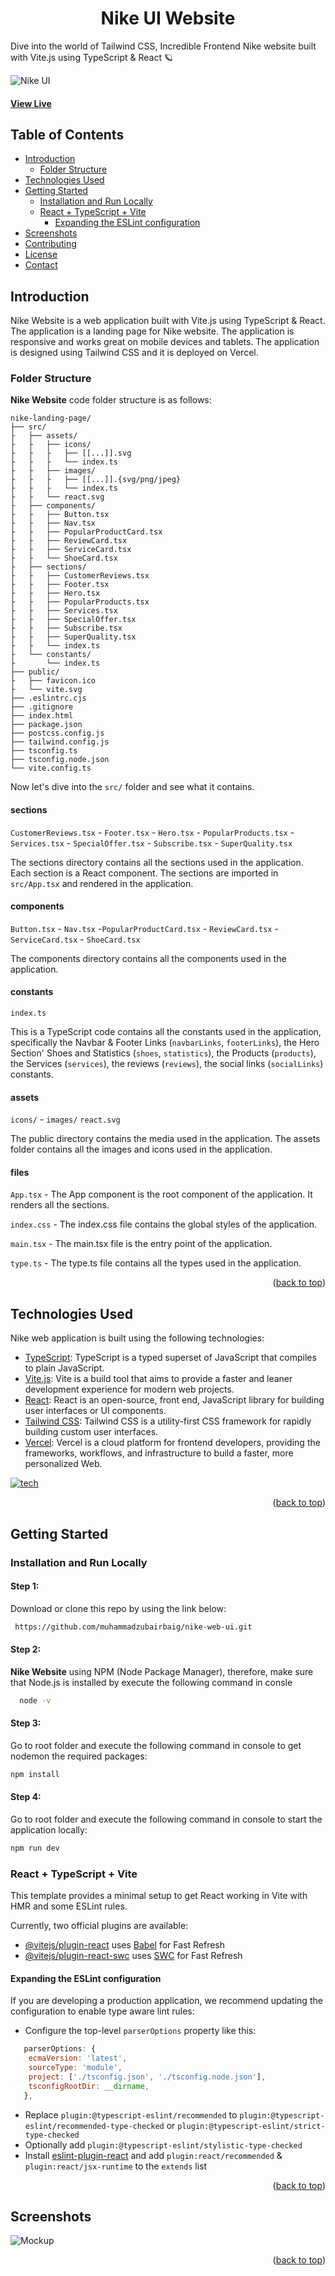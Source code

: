 <a name="readme-top"></a>

<h1 align="center">Nike UI Website</h1>

Dive into the world of Tailwind CSS, Incredible Frontend Nike website built with Vite.js using TypeScript & React 🪐

![Nike UI](src/assets/images/main-page.png)

#### [View Live](https://nike-web-ui.app/)

## Table of Contents

- [Introduction](#star2-introduction)
  - [Folder Structure](#folder-structure)
- [Technologies Used](#space_invader-technologies-used)
- [Getting Started](#toolbox-getting-started)
  - [Installation and Run Locally](#gear-installation-and-run-locally)
  - [React + TypeScript + Vite](#react--typescript--vite)
    - [Expanding the ESLint configuration](#expanding-the-eslint-configuration)
- [Screenshots](#camera-screenshots)
- [Contributing](#wave-contributing)
- [License](#warning-license)
- [Contact](#handshake-contact)

## Introduction

Nike Website is a web application built with Vite.js using TypeScript & React. The application is a landing page for Nike website. The application is responsive and works great on mobile devices and tablets. The application is designed using Tailwind CSS and it is deployed on Vercel.

### Folder Structure

<b>Nike Website</b> code folder structure is as follows:

```
nike-landing-page/
├── src/
├   ├── assets/
├   ├   ├── icons/
├   ├   ├   ├── [[...]].svg
├   ├   ├   └── index.ts
├   ├   ├── images/
├   ├   ├   ├── [[...]].{svg/png/jpeg}
├   ├   ├   └── index.ts
├   ├   └── react.svg
├   ├── components/
├   ├   ├── Button.tsx
├   ├   ├── Nav.tsx
├   ├   ├── PopularProductCard.tsx
├   ├   ├── ReviewCard.tsx
├   ├   ├── ServiceCard.tsx
├   ├   └── ShoeCard.tsx
├   ├── sections/
├   ├   ├── CustomerReviews.tsx
├   ├   ├── Footer.tsx
├   ├   ├── Hero.tsx
├   ├   ├── PopularProducts.tsx
├   ├   ├── Services.tsx
├   ├   ├── SpecialOffer.tsx
├   ├   ├── Subscribe.tsx
├   ├   ├── SuperQuality.tsx
├   ├   └── index.ts
├   └── constants/
├       └── index.ts
├── public/
├   ├── favicon.ico
├   └── vite.svg
├── .eslintrc.cjs
├── .gitignore
├── index.html
├── package.json
├── postcss.config.js
├── tailwind.config.js
├── tsconfig.ts
├── tsconfig.node.json
└── vite.config.ts
```

Now let's dive into the `src/` folder and see what it contains.

#### sections

`CustomerReviews.tsx` - `Footer.tsx` - `Hero.tsx` - `PopularProducts.tsx` - `Services.tsx` - `SpecialOffer.tsx` - `Subscribe.tsx` - `SuperQuality.tsx`

The sections directory contains all the sections used in the application. Each section is a React component. The sections are imported in `src/App.tsx` and rendered in the application.

#### components

`Button.tsx` - `Nav.tsx` -`PopularProductCard.tsx` - `ReviewCard.tsx` - `ServiceCard.tsx` - `ShoeCard.tsx`

The components directory contains all the components used in the application.

#### constants

`index.ts`

This is a TypeScript code contains all the constants used in the application, specifically the Navbar & Footer Links (`navbarLinks`, `footerLinks`), the Hero Section' Shoes and Statistics (`shoes`, `statistics`), the Products (`products`), the Services (`services`), the reviews (`reviews`), the social links (`socialLinks`) constants.

#### assets

`icons/` - `images/` `react.svg`

The public directory contains the media used in the application. The assets folder contains all the images and icons used in the application.

#### files

`App.tsx` - The App component is the root component of the application. It renders all the sections.

`index.css` - The index.css file contains the global styles of the application.

`main.tsx` - The main.tsx file is the entry point of the application.

`type.ts` - The type.ts file contains all the types used in the application.

<p align="right">(<a href="#readme-top">back to top</a>)</p>

## Technologies Used

Nike web application is built using the following technologies:

- [TypeScript](https://www.typescriptlang.org/): TypeScript is a typed superset of JavaScript that compiles to plain JavaScript.
- [Vite.js](https://vitejs.dev/): Vite is a build tool that aims to provide a faster and leaner development experience for modern web projects.
- [React](https://reactjs.org/): React is an open-source, front end, JavaScript library for building user interfaces or UI components.
- [Tailwind CSS](https://tailwindcss.com/): Tailwind CSS is a utility-first CSS framework for rapidly building custom user interfaces.
- [Vercel](https://vercel.com/): Vercel is a cloud platform for frontend developers, providing the frameworks, workflows, and infrastructure to build a faster, more personalized Web.

[![tech](https://skillicons.dev/icons?i=ts,vite,react,tailwind,vercel)](https://skillicons.dev)

<p align="right">(<a href="#readme-top">back to top</a>)</p>

##  Getting Started

<!-- Installation -->

### Installation and Run Locally

#### Step 1:

Download or clone this repo by using the link below:

```bash
 https://github.com/muhammadzubairbaig/nike-web-ui.git
```

#### Step 2:

**Nike Website** using NPM (Node Package Manager), therefore, make sure that Node.js is installed by execute the following command in consle

```bash
  node -v
```

#### Step 3:

Go to root folder and execute the following command in console to get nodemon the required packages:

```bash
npm install
```

#### Step 4:

Go to root folder and execute the following command in console to start the application locally:

```bash
npm run dev
```

### React + TypeScript + Vite

This template provides a minimal setup to get React working in Vite with HMR and some ESLint rules.

Currently, two official plugins are available:

- [@vitejs/plugin-react](https://github.com/vitejs/vite-plugin-react/blob/main/packages/plugin-react/README.md) uses [Babel](https://babeljs.io/) for Fast Refresh
- [@vitejs/plugin-react-swc](https://github.com/vitejs/vite-plugin-react-swc) uses [SWC](https://swc.rs/) for Fast Refresh

#### Expanding the ESLint configuration

If you are developing a production application, we recommend updating the configuration to enable type aware lint rules:

- Configure the top-level `parserOptions` property like this:

```js
   parserOptions: {
    ecmaVersion: 'latest',
    sourceType: 'module',
    project: ['./tsconfig.json', './tsconfig.node.json'],
    tsconfigRootDir: __dirname,
   },
```

- Replace `plugin:@typescript-eslint/recommended` to `plugin:@typescript-eslint/recommended-type-checked` or `plugin:@typescript-eslint/strict-type-checked`
- Optionally add `plugin:@typescript-eslint/stylistic-type-checked`
- Install [eslint-plugin-react](https://github.com/jsx-eslint/eslint-plugin-react) and add `plugin:react/recommended` & `plugin:react/jsx-runtime` to the `extends` list

<p align="right">(<a href="#readme-top">back to top</a>)</p>

## Screenshots

![Mockup](.github/assets/nike-landing-page-mockup.png)

<p align="right">(<a href="#readme-top">back to top</a>)</p>
